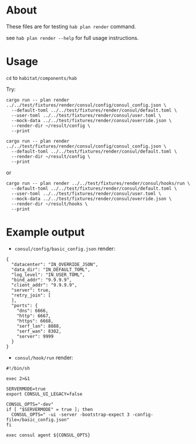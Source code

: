 # About

These files are for testing `hab plan render` command.

see `hab plan render --help` for full usage instructions.

# Usage

`cd` to `habitat/components/hab`

Try:


```
cargo run -- plan render ../../test/fixtures/render/consul/config/consul_config.json \
  --default-toml ../../test/fixtures/render/consul/default.toml \
  --user-toml ../../test/fixtures/render/consul/user.toml \
  --mock-data ../../test/fixtures/render/consul/override.json \
  --render-dir ~/result/config \
  --print
```

```
cargo run -- plan render ../../test/fixtures/render/consul/config/consul_config.json \
  --default-toml ../../test/fixtures/render/consul/default.toml \
  --render-dir ~/result/config \
  --print
```

or

```
cargo run -- plan render ../../test/fixtures/render/consul/hooks/run \
  --default-toml ../../test/fixtures/render/consul/default.toml \
  --user-toml ../../test/fixtures/render/consul/user.toml \
  --mock-data ../../test/fixtures/render/consul/override.json \
  --render-dir ~/result/hooks \
  --print
```

# Example output

* `consul/config/basic_config.json` render:

```
{
  "datacenter": "IN_OVERRIDE_JSON",
  "data_dir": "IN_DEFAULT_TOML",
  "log_level": "IN_USER_TOML",
  "bind_addr": "9.9.9.9",
  "client_addr": "9.9.9.9",
  "server": true,
  "retry_join": [
  ],
  "ports": {
    "dns": 6666,
    "http": 6667,
    "https": 6668,
    "serf_lan": 8888,
    "serf_wan": 8302,
    "server": 9999
  }
}
```

* `consul/hook/run` render:

```
#!/bin/sh

exec 2>&1

SERVERMODE=true
export CONSUL_UI_LEGACY=false

CONSUL_OPTS="-dev"
if [ "$SERVERMODE" = true ]; then
  CONSUL_OPTS=" -ui -server -bootstrap-expect 3 -config-file=/basic_config.json"
fi

exec consul agent ${CONSUL_OPTS}
```
